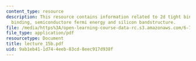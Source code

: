 ```yaml
---
content_type: resource
description: This resource contains information related to 2d tight binding, 3d tight
  binding, semiconductore fermi energy and silicon bandstructure.
file: /media/https%3A/open-learning-course-data-rc.s3.amazonaws.com/6-730-physics-for-solid-state-applications-spring-2003/9ab1eb411d744eeb83cd8eec917d938f_lecture_15b.pdf
file_type: application/pdf
resourcetype: Document
title: lecture_15b.pdf
uid: 9ab1eb41-1d74-4eeb-83cd-8eec917d938f
---
```

